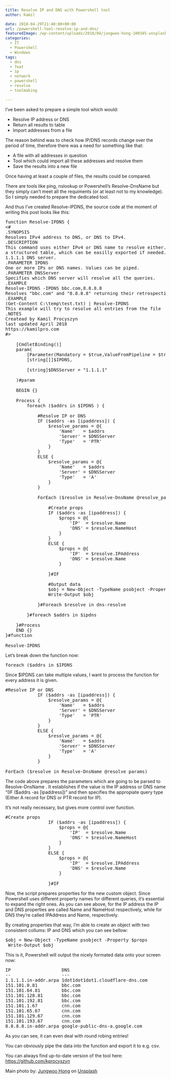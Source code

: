 ```yaml
---
title: Resolve IP and DNS with Powershell tool
author: Kamil

date: 2018-04-29T21:40:00+00:00
url: /powershell-tool-resolve-ip-and-dns/
featuredImage: /wp-content/uploads/2018/04/jungwoo-hong-100345-unsplash.jpg
categories:
  - IT
  - Powershell
  - Windows
tags:
  - dns
  - feat
  - ip
  - network
  - powershell
  - resolve
  - toolmaking

---
```

I&#8217;ve been asked to prepare a simple tool which would:

  * Resolve IP address or DNS
  * Return all results to table
  * Import addresses from a file

The reason behind was to check how IP/DNS records change over the period of time, therefore there was a need for something like that:

  * A file with all addresses in question
  * Tool which could import all these addresses and resolve them
  * Save the results into a new file

Once having at least a couple of files, the results could be compared.

There are tools like ping, nslookup or Powershell&#8217;s Resolve-DnsName but they simply can&#8217;t meet all the requiments (or at least not to my knowledge).  So I simply needed to prepare the dedicated tool.

And thus I&#8217;ve created Resolve-IPDNS, the source code at the moment of writing this post looks like this:

<pre class="lang:ps decode:true" title="Resolve-IPDNS">function Resolve-IPDNS {
&lt;#
.SYNOPSIS
Resolves IPv4 address to DNS, or DNS to IPv4.  
.DESCRIPTION
This command uses either IPv4 or DNS name to resolve either. It puts all the data into
a structured table, which can be easilly exported if needed. By default it uses 
1.1.1.1 DNS server.
.PARAMETER IPDNS
One or more IPs or DNS names. Values can be piped.
.PARAMETER DNSServer
Specifies which DNS server will resolve all the queries.
.EXAMPLE
Resolve-IPDNS -IPDNS bbc.com,8.8.8.8
Resolves "bbc.com" and "8.8.8.8" returning their retrospective addresses. 
.EXAMPLE
(Get-Content C:\temp\test.txt) | Resolve-IPDNS
This example will try to resolve all entries from the file
.NOTES
Createad by Kamil Procyszyn
last updated April 2018
https://kamilpro.com
#&gt;    
    
    [CmdletBinding()]
    param(
        [Parameter(Mandatory = $true,ValueFromPipeline = $true)]
        [string[]]$IPDNS,

        [string]$DNSServer = "1.1.1.1"

    )#param

    BEGIN {}

    Process {
        foreach ($addrs in $IPDNS ) {
        
            #Resolve IP or DNS
            IF ($addrs -as [ipaddress]) {
                $resolve_params = @{
                    'Name'   = $addrs
                    'Server' = $DNSServer
                    'Type'   = 'PTR'
                }
            }
            ELSE {
                $resolve_params = @{
                    'Name'   = $addrs
                    'Server' = $DNSServer
                    'Type'   = 'A'
                }
            }
          
            ForEach ($resolve in Resolve-DnsName @resolve_params) {

                #Create props
                IF ($addrs -as [ipaddress]) {
                    $props = @{
                        'IP'  = $resolve.Name
                        'DNS' = $resolve.NameHost
                    }
                }
                ELSE {
                    $props = @{
                        'IP'  = $resolve.IPAddress
                        'DNS' = $resolve.Name
                    }
                
                }#IF
       
                #Output data
                $obj = New-Object -TypeName psobject -Property $props
                Write-Output $obj
                
            }#Foreach $resolve in dns-resolve
        
        }#foreach $addrs in $ipdns

    }#Process
    END {}
}#function

Resolve-IPDNS</pre>

Let&#8217;s break down the function now:

<pre class="lang:ps decode:true ">foreach ($addrs in $IPDNS</pre>

Since $IPDNS can take multiple values, I want to process the function for every address it is given.

<pre class="lang:ps decode:true">#Resolve IP or DNS
            IF ($addrs -as [ipaddress]) {
                $resolve_params = @{
                    'Name'   = $addrs
                    'Server' = $DNSServer
                    'Type'   = 'PTR'
                }
            }
            ELSE {
                $resolve_params = @{
                    'Name'   = $addrs
                    'Server' = $DNSServer
                    'Type'   = 'A'
                }
            }

ForEach ($resolve in Resolve-DnsName @resolve_params)</pre>

The code above prepares the parameters which are going to be parsed to Resolve-DnsName . It establishes if the value is the IP address or DNS name &#8220;(IF ($addrs -as [ipaddress])&#8221; and then specifies the appropiate query type (Either A record for DNS or PTR record for IP).

It&#8217;s not really necessary, but gives more control over function.

<pre class="lang:ps decode:true">#Create props
                IF ($addrs -as [ipaddress]) {
                    $props = @{
                        'IP'  = $resolve.Name
                        'DNS' = $resolve.NameHost
                    }
                }
                ELSE {
                    $props = @{
                        'IP'  = $resolve.IPAddress
                        'DNS' = $resolve.Name
                    }
                
                }#IF</pre>

Now, the script prepares properties for the new custom object. Since Powershell uses different property names for different queries, it&#8217;s essential to expand the right ones. As you can see above, for the IP address the IP and DNS properties are called Name and NameHost respectively, while for DNS they&#8217;re called IPAddress and Name, respectively.

By creating properties that way, I&#8217;m able to create an object with two consistent collums: IP and DNS which you can see bellow:

<pre class="lang:ps decode:true">$obj = New-Object -TypeName psobject -Property $props
 Write-Output $obj</pre>

This is it, Powershell will output the nicely formated data onto your screen now:

<pre class="lang:ps decode:true">IP                   DNS
--                   ---
1.1.1.1.in-addr.arpa 1dot1dot1dot1.cloudflare-dns.com
151.101.0.81         bbc.com
151.101.64.81        bbc.com
151.101.128.81       bbc.com
151.101.192.81       bbc.com
151.101.1.67         cnn.com
151.101.65.67        cnn.com
151.101.129.67       cnn.com
151.101.193.67       cnn.com
8.8.8.8.in-addr.arpa google-public-dns-a.google.com</pre>

As you can see, it can even deal with round robing entries!

You can obviously pipe the data into the function and export it to e.g. csv.

You can always find up-to-date version of the tool here: <https://github.com/kprocyszyn>

Main photo by: [Jungwoo Hong][1] on [Unsplash][2]

 [1]: https://unsplash.com/photos/cYUMaCqMYvI?utm_source=unsplash&utm_medium=referral&utm_content=creditCopyText
 [2]: https://unsplash.com/search/photos/point-sign?utm_source=unsplash&utm_medium=referral&utm_content=creditCopyText

